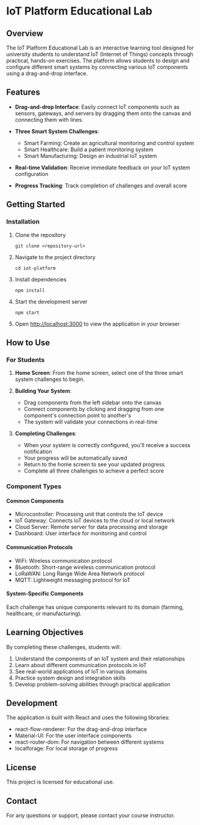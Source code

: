 # IoT Platform Educational Lab

## Overview

The IoT Platform Educational Lab is an interactive learning tool designed for university students to understand IoT (Internet of Things) concepts through practical, hands-on exercises. The platform allows students to design and configure different smart systems by connecting various IoT components using a drag-and-drop interface.

## Features

- **Drag-and-drop Interface**: Easily connect IoT components such as sensors, gateways, and servers by dragging them onto the canvas and connecting them with lines.

- **Three Smart System Challenges**: 
  - Smart Farming: Create an agricultural monitoring and control system
  - Smart Healthcare: Build a patient monitoring system
  - Smart Manufacturing: Design an industrial IoT system

- **Real-time Validation**: Receive immediate feedback on your IoT system configuration

- **Progress Tracking**: Track completion of challenges and overall score

## Getting Started

### Installation

1. Clone the repository
   ```
   git clone <repository-url>
   ```

2. Navigate to the project directory
   ```
   cd iot-platform
   ```

3. Install dependencies
   ```
   npm install
   ```

4. Start the development server
   ```
   npm start
   ```

5. Open [http://localhost:3000](http://localhost:3000) to view the application in your browser

## How to Use

### For Students

1. **Home Screen**: From the home screen, select one of the three smart system challenges to begin.

2. **Building Your System**: 
   - Drag components from the left sidebar onto the canvas
   - Connect components by clicking and dragging from one component's connection point to another's
   - The system will validate your connections in real-time

3. **Completing Challenges**:
   - When your system is correctly configured, you'll receive a success notification
   - Your progress will be automatically saved
   - Return to the home screen to see your updated progress
   - Complete all three challenges to achieve a perfect score

### Component Types

#### Common Components
- Microcontroller: Processing unit that controls the IoT device
- IoT Gateway: Connects IoT devices to the cloud or local network
- Cloud Server: Remote server for data processing and storage
- Dashboard: User interface for monitoring and control

#### Communication Protocols
- WiFi: Wireless communication protocol
- Bluetooth: Short-range wireless communication protocol
- LoRaWAN: Long Range Wide Area Network protocol
- MQTT: Lightweight messaging protocol for IoT

#### System-Specific Components
Each challenge has unique components relevant to its domain (farming, healthcare, or manufacturing).

## Learning Objectives

By completing these challenges, students will:

1. Understand the components of an IoT system and their relationships
2. Learn about different communication protocols in IoT
3. See real-world applications of IoT in various domains
4. Practice system design and integration skills
5. Develop problem-solving abilities through practical application

## Development

The application is built with React and uses the following libraries:
- react-flow-renderer: For the drag-and-drop interface
- Material-UI: For the user interface components
- react-router-dom: For navigation between different systems
- localforage: For local storage of progress

## License

This project is licensed for educational use.

## Contact

For any questions or support, please contact your course instructor.
